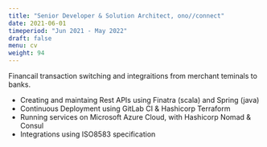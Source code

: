 ```yaml
---
title: "Senior Developer & Solution Architect, ono//connect"
date: 2021-06-01
timeperiod: "Jun 2021 - May 2022"
draft: false
menu: cv
weight: 94
---
```


Financail transaction switching and integraitions from merchant teminals to banks.
<!--more-->
- Creating and maintaing Rest APIs using Finatra (scala) and Spring (java)
- Continuous Deployment using GitLab CI & Hashicorp Terraform
- Running services on Microsoft Azure Cloud, with Hashicorp Nomad & Consul
- Integrations using ISO8583 specification
